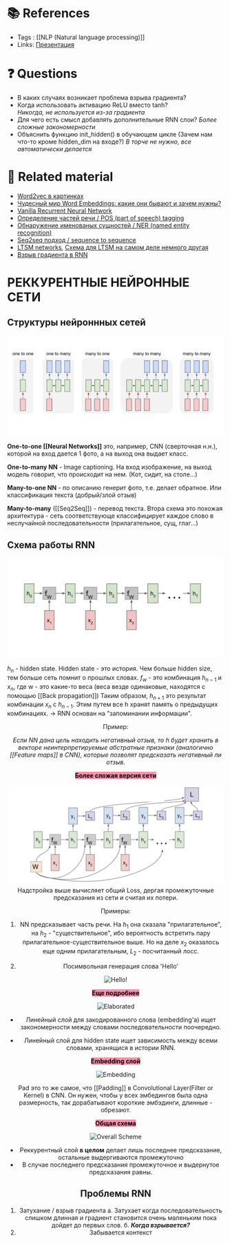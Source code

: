 # 📚 References 
- Tags :  [[NLP (Natural language processing)]] 
- Links:  [Презентация](https://github.com/Elbrus-DataScience/ds-phase-2/blob/master/slides/RNN.pdf)

# ❓ Questions
- В каких случаях возникает проблема взрыва градиента?
- Когда использовать активацию ReLU вместо tanh?  
*Никогда, не используется из-за градиента*
- Для чего есть смысл добавлять дополнительные RNN слои? 
*Более сложные закономерности*
- Объяснить функцию init_hidden() в обучающем цикле (Зачем нам что-то кроме hidden_dim на входе?)
*В торче не нужно, все автоматически делается*

# 🔗 Related material
-  [Word2vec в картинках](https://habr.com/ru/post/446530/)
- [Чудесный мир Word Embeddings: какие они бывают и зачем нужны?](https://habr.com/ru/company/ods/blog/329410/)
- [Vanilla Recurrent Neural Network](https://calvinfeng.gitbook.io/machine-learning-notebook/supervised-learning/recurrent-neural-network/recurrent_neural_networks)
- [Определение частей речи / POS (part of speech) tagging](https://becominghuman.ai/part-of-speech-tagging-tutorial-with-the-keras-deep-learning-library-d7f93fa05537)
- [Обнаружение именованых сущностей / NER (named entity recognition)](https://habr.com/ru/company/abbyy/blog/449514/)
- [Seq2seq подход / sequence to sequence](https://habr.com/ru/post/440472/)
- [LTSM networks](https://subscription.packtpub.com/book/big_data_and_business_intelligence/9781788399906/10/ch10lvl1sec62/implementation-of-the-language-model), [Схема для LTSM на самом деле немного другая](https://elbrus-ds-cheatsheets.streamlit.app/%F0%9F%82%93_rnn)
- [Взрыв градиента в RNN](https://gblobscdn.gitbook.com/assets%2F-LIA3amopGH9NC6Rf0mA%2F-M4bJ-IWAKzglR0XHFwU%2F-M4bJ2qhkeQ1-xH49LhY%2Frnn-gradient-flow.png?alt=media)



# РЕККУРЕНТНЫЕ НЕЙРОННЫЕ СЕТИ
## Структуры нейроннных сетей

![Structure](NN/NLP%20(Natural%20Language%20Processing)/imgs/1.png)

**One-to-one [[Neural Networks]]** это, например, CNN (сверточная н.н.), которой на вход дается 1 фото, а на выход она выдает класс.

**One-to-many NN** - Image captioning. На вход изображение, на выход модель говорит, что происходит на нем. (Кот, сидит, на столе...)

**Many-to-one NN** -  по описанию генерит фото, т.е. делает обратное. Или классификация текста (добрый/злой отзыв)

**Many-to-many** ([[Seq2Seq]]) - перевод текста. Втора схема это похожая архитектура - сеть соответствующе классифицирует каждое слово в неслучайной последовательности (прилагательное, сущ, глаг...)
## Схема работы RNN 

![Scheme](NN/NLP%20(Natural%20Language%20Processing)/imgs/2.png)

$h_{n}$ - hidden state. Hidden state - это история. Чем больше hidden size, тем больше сеть помнит о прошлых словах.
$f_{w}$  - это комбинация  $h_{n-1}$ и $x_{n}$, где w - это какие-то веса (веса везде одинаковые, находятся с помощью [[Back propagation]])
Таким образом, $h_{n+1}$ это результат комбинации $x_{n}$ c $h_{n-1}$.  Этим путем все h хранят память о предыдущих комбинациях. -> RNN основан на "запоминании информации".

<center>Пример: <center>

*Если NN дана цель находить негативный отзыв, то h будет хранить в векторе неинтерпретируемые абстратные признаки (аналогично [[Feature maps]] в CNN), которые позволят предсказать негативный ли отзыв.*

<mark style="background: #FF5582A6;">**Более сложая версия сети** 
</mark>

![More complicated](NN/NLP%20(Natural%20Language%20Processing)/imgs/3.png)
Надстройка выше вычисляет общий Loss, дергая промежуточные предсказания из сети и считая их потери.

<center>Примеры: <center>

1) NN предсказывает часть речи. На $h_{1}$ она сказала "прилагательное", на $h_{2}$ - "существительное", ибо вероятность встретить пару прилагательное-существительное выше. Но на деле $x_{2}$ оказалось еще одним прилагательным, $L_{2}$ - посчитанный лосс.

2) Посимвольная генерация слова 'Hello'

![Hello!](4.png)

<mark style="background: #FF5582A6;">**Еще подробнее**</mark>

![Elaborated](5.png)

- Линейный слой для закодированного слова (embedding'a) ищет закономерности между словами последовательности поочередно.

- Линейный слой для hidden state ищет зависимость между всеми словами, хранящися в истории RNN.

<mark style="background: #FF5582A6;">**Embedding слой**</mark>

![Embedding](6.png)

Pad это то же самое, что [[Padding]] в Convolutional Layer(Filter or Kernel) в CNN. Он нужен, чтобы у всех эмбедингов была одна размерность, так дорабатывают короткие эмбэдинги, длинные - обрезают.

<mark style="background: #FF5582A6;">**Общая схема**</mark>

![Overall Scheme](7.png)


- Реккурентный слой **в целом** делает лишь последнее предсказание, остальные выдергиваются промежуточно
- В случае последнего предсказания промежуточное и выдернутое предсказания равны.

## Проблемы RNN

1. Затухание / взрыв градиента
а. Затухает когда последовательность слишком длинная и градиент становится очень маленьким пока дойдет до первых слов.
б. ***Когда взрывается?***
2. Забывается контекст
